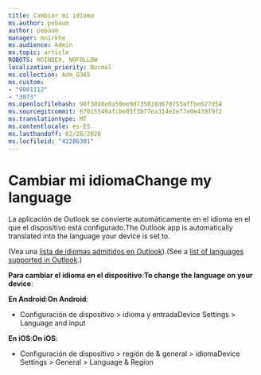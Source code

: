 ```yaml
---
title: Cambiar mi idioma
ms.author: pebaum
author: pebaum
manager: mnirkhe
ms.audience: Admin
ms.topic: article
ROBOTS: NOINDEX, NOFOLLOW
localization_priority: Normal
ms.collection: Adm_O365
ms.custom:
- "9001112"
- "3073"
ms.openlocfilehash: 98f30d8e0a59ee9d735818d670755affbe627d54
ms.sourcegitcommit: 67015549afcbe05f3b77ea314e2ef7e0e439f9f2
ms.translationtype: MT
ms.contentlocale: es-ES
ms.lasthandoff: 02/26/2020
ms.locfileid: "42286301"
---
```

# <a name="change-my-language"></a><span data-ttu-id="81781-102">Cambiar mi idioma</span><span class="sxs-lookup"><span data-stu-id="81781-102">Change my language</span></span>

<span data-ttu-id="81781-103">La aplicación de Outlook se convierte automáticamente en el idioma en el que el dispositivo está configurado.</span><span class="sxs-lookup"><span data-stu-id="81781-103">The Outlook app is automatically translated into the language your device is set to.</span></span> 

<span data-ttu-id="81781-104">(Vea una [lista de idiomas admitidos en Outlook](https://acompli.helpshift.com/a/outlook/?s=general-questions&f=in-which-languages-is-your-app-translated)).</span><span class="sxs-lookup"><span data-stu-id="81781-104">(See a [list of languages supported in Outlook](https://acompli.helpshift.com/a/outlook/?s=general-questions&f=in-which-languages-is-your-app-translated).)</span></span> 

<span data-ttu-id="81781-105">**Para cambiar el idioma en el dispositivo**:</span><span class="sxs-lookup"><span data-stu-id="81781-105">**To change the language on your device**:</span></span> 

<span data-ttu-id="81781-106">**En Android**:</span><span class="sxs-lookup"><span data-stu-id="81781-106">**On Android**:</span></span> 

- <span data-ttu-id="81781-107">Configuración de dispositivo > idioma y entrada</span><span class="sxs-lookup"><span data-stu-id="81781-107">Device Settings > Language and input</span></span> 

<span data-ttu-id="81781-108">**En iOS**:</span><span class="sxs-lookup"><span data-stu-id="81781-108">**On iOS**:</span></span> 

- <span data-ttu-id="81781-109">Configuración de dispositivo > región de & general > idioma</span><span class="sxs-lookup"><span data-stu-id="81781-109">Device Settings > General > Language & Region</span></span> 
